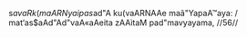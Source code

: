 s$avaRk(maARNyaipa s$ad"A ku(vaARNAAe maã"YapaA™aya: /
mat‘as$aAd"Ad"vaA«aAeita zAAìtaM pad"mavyayama, //56//